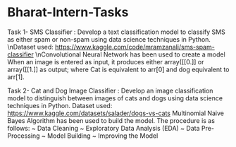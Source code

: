 # Bharat-Intern-Tasks

Task 1- SMS Classifier : Develop a text classification model to classify SMS as either spam or non-spam using data science techniques in Python.
\nDataset used: https://www.kaggle.com/code/mramzanali/sms-spam-classifier
\nConvolutional Neural Network has been used to create a model
When an image is entered as input, it produces either array([[0.]] or array([[1.]] as output; where Cat is equivalent to arr[0] and dog equivalent to arr[1].


Task 2- Cat and Dog Image Classifier : Develop an image classification model to distinguish between images of cats and dogs using data science techniques in Python.
Dataset used: https://www.kaggle.com/datasets/salader/dogs-vs-cats
Multinomial Naive Bayes Algorithm has been used to build the model.
The procedure is as follows:
  ~ Data Cleaning
  ~ Exploratory Data Analysis (EDA)
  ~ Data Pre-Processing
  ~ Model Building
  ~ Improving the Model
  

